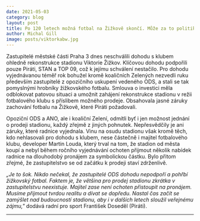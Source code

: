 ```yaml
---
date: 2021-05-03
category: blog
layout: post
title: Po 120 letech možná fotbal na Žižkově skončí. Může za to politikaření ODS a neochota majitele klubu smířit se s pronájmem.
author: Michal Gill
image: posts/viktorkabw.jpg
---
```


Zastupitelé městské části Praha 3 dnes neschválili dohodu s klubem ohledně rekonstrukce stadionu Viktorie Žižkov. Klíčovou dohodu podpořili pouze Piráti, STAN a TOP 09, což k jejímu schválení nestačilo. Pro dohodu vyjednávanou téměř rok bohužel kromě koaličních Zelených nezvedli ruku především zastupitelé z opozičního uskupení vedeného ODS, a stali se tak pomyslnými hrobníky žižkovského fotbalu. Smlouva o investici měla odblokovat patovou situaci a umožnit zahájení rekonstrukce stadionu v režii fotbalového klubu s příslibem možného prodeje. Obsahovala jasné záruky zachování fotbalu na Žižkově, které Piráti požadovali. 

Opoziční ODS a ANO, ale i koaliční Zelení, odmítli byť i jen možnost jednání o prodeji stadionu, každý zřejmě z jiných pohnutek. Nepřesvědčily je ani záruky, které radnice vyjednala. Vinu na osudu stadionu však kromě těch, kdo nehlasovali pro dohodu s klubem, nese částečně i majitel fotbalového klubu, developer Martin Louda, který trval na tom, že stadion od města koupí a nebyl během ročního vyjednávání ochoten přijmout několik nabídek radnice na dlouhodobý pronájem za symbolickou částku. Bylo přitom zřejmé, že zastupitelstvo se od začátku k prodeji staví zdrženlivě. 

*„Je to šok. Nikdo nečekal, že zastupitelé ODS dohodu nepodpoří a pohřbí žižkovský fotbal. Faktem je, že většina pro prodej stadionu zkrátka v zastupitelstvu neexistuje. Majitel zase není ochoten přistoupit na pronájem. Musíme přijmout tvrdou realitu a dívat se dopředu. Nastal čas začít se zamýšlet nad budoucností stadionu, aby i v dalších letech sloužil veřejnému zájmu,"* dodává radní pro sport František Doseděl (Piráti). 

- - -
